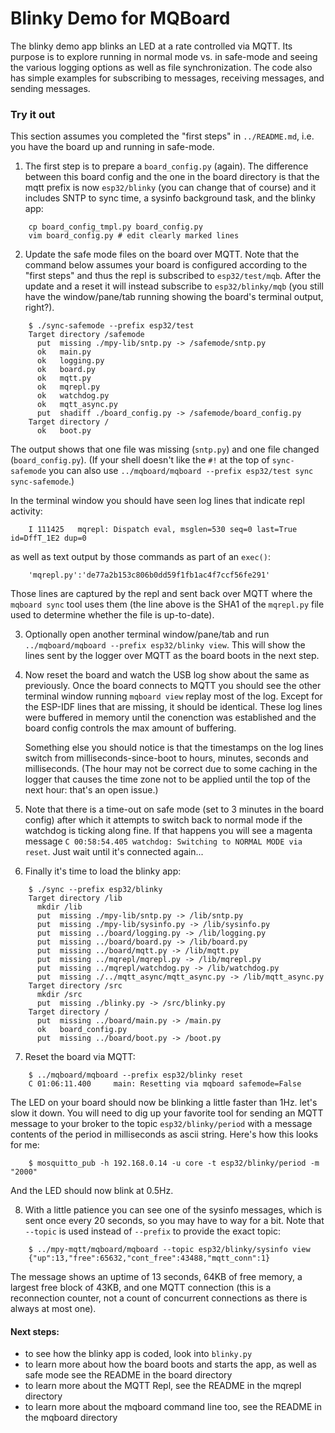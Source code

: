 Blinky Demo for MQBoard
=======================

The blinky demo app blinks an LED at a rate controlled via MQTT. Its purpose is to explore running
in normal mode vs. in safe-mode and seeing the various logging options as well as file
synchronization. The code also has simple examples for subscribing to messages, receiving messages,
and sending messages.

### Try it out

This section assumes you completed the "first steps" in `../README.md`, i.e. you have the board
up and running in safe-mode.

1. The first step is to prepare a `board_config.py` (again). The difference between this board config
   and the one in the board directory is that the mqtt prefix is now `esp32/blinky` (you can change
   that of course) and it includes SNTP to sync time, a sysinfo background task, and the blinky app:
```
    cp board_config_tmpl.py board_config.py
    vim board_config.py # edit clearly marked lines
```

2. Update the safe mode files on the board over MQTT. Note that the command below assumes your
   board is configured according to the "first steps" and thus the repl is subscribed
   to `esp32/test/mqb`. After the update and a reset it will instead subscribe to
   `esp32/blinky/mqb` (you still have the window/pane/tab running showing the board's terminal
   output, right?).
```
    $ ./sync-safemode --prefix esp32/test
    Target directory /safemode
      put  missing ./mpy-lib/sntp.py -> /safemode/sntp.py
      ok   main.py
      ok   logging.py
      ok   board.py
      ok   mqtt.py
      ok   mqrepl.py
      ok   watchdog.py
      ok   mqtt_async.py
      put  shadiff ./board_config.py -> /safemode/board_config.py
    Target directory /
      ok   boot.py
```
   The output shows that one file was missing (`sntp.py`) and one file changed (`board_config.py`).
   (If your shell doesn't like the `#!` at the top of `sync-safemode` you can also use
   `../mqboard/mqboard --prefix esp32/test sync sync-safemode`.)

   In the terminal window you should have seen log lines that indicate repl activity:
```
    I 111425   mqrepl: Dispatch eval, msglen=530 seq=0 last=True id=DffT_1E2 dup=0
```
   as well as text output by those commands as part of an `exec()`:
```
    'mqrepl.py':'de77a2b153c806b0dd59f1fb1ac4f7ccf56fe291'
```
   Those lines are captured by the repl and sent back over MQTT where the `mqboard sync` tool
   uses them (the line above is the SHA1 of the `mqrepl.py` file used to determine whether the
   file is up-to-date).

3. Optionally open another terminal window/pane/tab and run `../mqboard/mqboard --prefix
   esp32/blinky view`. This will show the lines sent by the logger over MQTT as the board
   boots in the next step.

4. Now reset the board and watch the USB log show about the same as previously.
   Once the board connects to MQTT you should see the other terminal window running
   `mqboard view` replay most of the log. Except for the ESP-IDF lines that are missing,
   it should be identical. These log lines were buffered in memory until the conenction
   was established and the board config controls the max amount of buffering.

   Something else you should notice is that the timestamps on the log lines switch from
   milliseconds-since-boot to hours, minutes, seconds and milliseconds.
   (The hour may not be correct due to some caching in the logger that causes the time zone not to
   be applied until the top of the next hour: that's an open issue.)

5. Note that there is a time-out on safe mode (set to 3 minutes in the board config) after which
   it attempts to switch back to normal mode if the watchdog is ticking along fine.
   If that happens you will see a magenta message
   `C 00:58:54.405 watchdog: Switching to NORMAL MODE via reset`.
   Just wait until it's connected again...

6. Finally it's time to load the blinky app:
```
    $ ./sync --prefix esp32/blinky
    Target directory /lib
      mkdir /lib
      put  missing ./mpy-lib/sntp.py -> /lib/sntp.py
      put  missing ./mpy-lib/sysinfo.py -> /lib/sysinfo.py
      put  missing ../board/logging.py -> /lib/logging.py
      put  missing ../board/board.py -> /lib/board.py
      put  missing ../board/mqtt.py -> /lib/mqtt.py
      put  missing ../mqrepl/mqrepl.py -> /lib/mqrepl.py
      put  missing ../mqrepl/watchdog.py -> /lib/watchdog.py
      put  missing ./../mqtt_async/mqtt_async.py -> /lib/mqtt_async.py
    Target directory /src
      mkdir /src
      put  missing ./blinky.py -> /src/blinky.py
    Target directory /
      put  missing ../board/main.py -> /main.py
      ok   board_config.py
      put  missing ../board/boot.py -> /boot.py
```

7. Reset the board via MQTT:
```
    $ ../mqboard/mqboard --prefix esp32/blinky reset
    C 01:06:11.400     main: Resetting via mqboard safemode=False
```
   The LED on your board should now be blinking a little faster than 1Hz. let's slow it down.
   You will need to dig up your favorite tool for sending an MQTT message to your broker
   to the topic `esp32/blinky/period` with a message contents of the period in milliseconds as
   ascii string. Here's how this looks for me:
```
    $ mosquitto_pub -h 192.168.0.14 -u core -t esp32/blinky/period -m "2000"
```
   And the LED should now blink at 0.5Hz.

8. With a little patience you can see one of the sysinfo messages, which is
   sent once every 20 seconds, so you may have to way for a bit. Note that `--topic`
   is used instead of `--prefix` to provide the exact topic:
```
    $ ../mpy-mqtt/mqboard/mqboard --topic esp32/blinky/sysinfo view
    {"up":13,"free":65632,"cont_free":43488,"mqtt_conn":1}
```
   The message shows an uptime of 13 seconds, 64KB of free memory, a largest free block of 43KB,
   and one MQTT connection (this is a reconnection counter, not a count of concurrent connections as
   there is always at most one).

#### Next steps:

- to see how the blinky app is coded, look into `blinky.py`
- to learn more about how the board boots and starts the app, as well as safe mode see
  the README in the board directory
- to learn more about the MQTT Repl, see the README in the mqrepl directory
- to learn more about the mqboard command line too, see the README in the mqboard directory

